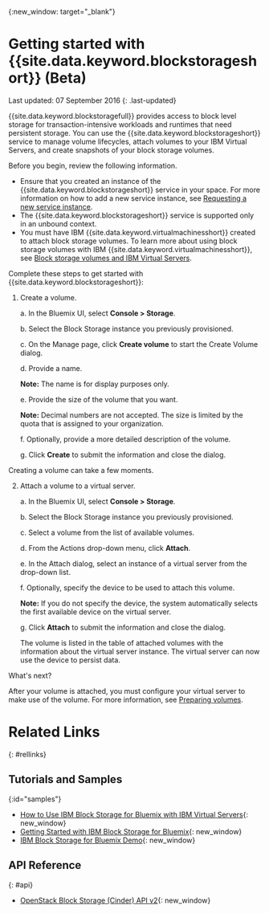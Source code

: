 {:new_window: target="_blank"} 

# Getting started with {{site.data.keyword.blockstorageshort}} (Beta)

Last updated: 07 September 2016
{: .last-updated}

{{site.data.keyword.blockstoragefull}} provides access to block level storage for transaction-intensive workloads and runtimes that need persistent storage. You can use the {{site.data.keyword.blockstorageshort}} service to manage volume lifecycles, attach volumes to your IBM Virtual Servers, and create snapshots of your block storage volumes.

Before you begin, review the following information.

* Ensure that you created an instance of the {{site.data.keyword.blockstorageshort}} service in your space. For more information on how to add a new service instance, see [Requesting a new service instance](../../services/reqnsi.html#req_instance).
* The {{site.data.keyword.blockstorageshort}} service is supported only in an unbound context. 
* You must have IBM {{site.data.keyword.virtualmachinesshort}} created to attach block storage volumes. To learn more about using block storage volumes with IBM {{site.data.keyword.virtualmachinesshort}}, see [Block storage volumes and IBM Virtual Servers](../../virtualmachines/vm_create.html#storage_BS). 

Complete these steps to get started with {{site.data.keyword.blockstorageshort}}:

1. Create a volume.
   
   a. In the Bluemix UI, select **Console > Storage**.

   b. Select the Block Storage instance you previously provisioned.

   c. On the Manage page, click **Create volume** to start the Create Volume dialog.

   d.	Provide a name. 
   
      **Note:** The name is for display purposes only.
   
   e. Provide the size of the volume that you want. 
   
      **Note:** Decimal numbers are not accepted. The size is limited by the quota that is assigned to your organization.
   
   f.	Optionally, provide a more detailed description of the volume.
   
   g.	Click **Create** to submit the information and close the dialog.

  Creating a volume can take a few moments.

2. Attach a volume to a virtual server.

   a. In the Bluemix UI, select **Console > Storage**.

   b. Select the Block Storage instance you previously provisioned.

   c. Select a volume from the list of available volumes.
   
   d.	From the Actions drop-down menu, click **Attach**.
   
   e.	In the Attach dialog, select an instance of a virtual server from the drop-down list. 
   
   f.	Optionally, specify the device to be used to attach this volume. 
   
      **Note:** If you do not specify the device, the system automatically selects the first available device on the virtual server.
   
   g.	Click **Attach** to submit the information and close the dialog.
   
   The volume is listed in the table of attached volumes with the information about the virtual server instance. The virtual server can now use the device to persist data. 
 
What's next?

After your volume is attached, you must configure your virtual server to make use of the volume. For more information, see [Preparing volumes](../BlockStorage/blockstorage_preparingvolume.html).

# Related Links
{: #rellinks}

## Tutorials and Samples
{:id="samples"}

* [How to Use IBM Block Storage for Bluemix with IBM Virtual Servers](https://developer.ibm.com/bluemix/2016/02/24/use-block-storage-for-bluemix-with-virtual-servers/){: new_window}
* [Getting Started with IBM Block Storage for Bluemix](https://developer.ibm.com/bluemix/2016/02/15/getting-started-with-block-storage/){: new_window}
* [IBM Block Storage for Bluemix Demo](https://www.youtube.com/watch?v=3gCIHYKU1rE&list=PLzpeuWUENMK2d3L5qCITo2GQEt-7r0oqm&index=45){: new_window}

## API Reference
{: #api}
* [OpenStack Block Storage (Cinder) API v2](http://developer.openstack.org/api-ref-blockstorage-v2.html){: new_window}


